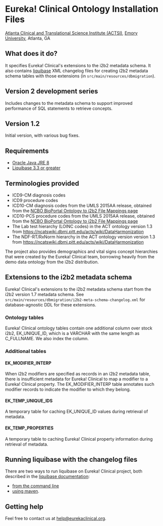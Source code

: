 # Eureka! Clinical Ontology Installation Files
[Atlanta Clinical and Translational Science Institute (ACTSI)](http://www.actsi.org), [Emory University](http://www.emory.edu), Atlanta, GA

## What does it do?
It specifies Eureka! Clinical's extensions to the i2b2 metadata schema. It also contains [liquibase](http://liquibase.org) XML changelog files for creating i2b2 metadata schema tables with those extensions (in `src/main/resources/dbmigration`).

## Version 2 development series
Includes changes to the metadata schema to support improved performance of SQL statements to retrieve concepts.

## Version 1.2
Initial version, with various bug fixes.

## Requirements
* [Oracle Java JRE 8](http://www.oracle.com/technetwork/java/javase/overview/index.html)
* [Liquibase 3.3 or greater](http://www.liquibase.org/download/index.html)

## Terminologies provided
* ICD9-CM diagnosis codes 
* ICD9 procedure codes
* ICD10-CM diagnosis codes from the UMLS 2015AA release, obtained from the [NCBO BioPortal Ontology to i2b2 File Mappings page](http://i2b2.bioontology.org)
* ICD10-PCS procedure codes from the UMLS 2015AA release, obtained from the [NCBO BioPortal Ontology to i2b2 File Mappings page](http://i2b2.bioontology.org)
* The Lab test hierarchy (LOINC codes) in the ACT ontology version 1.3 from https://ncatswiki.dbmi.pitt.edu/acts/wiki/DataHarmonization
* The NDF-RT/RxNorm hierarchy in the ACT ontology version version 1.3 from https://ncatswiki.dbmi.pitt.edu/acts/wiki/DataHarmonization

The project also provides demographics and vital signs concept hierarchies that were created by the Eureka! Clinical team, borrowing heavily from the demo data ontology from the i2b2 distribution.

## Extensions to the i2b2 metadata schema
Eureka! Clinical's extensions to the i2b2 metadata schema start from the i2b2 version 1.7 metadata schema. See `src/main/resources/dbmigration/i2b2-meta-schema-changelog.xml` for database-agnostic DDL for these extensions.

### Ontology tables
Eureka! Clinical ontology tables contain one additional column over stock i2b2, EK_UNIQUE_ID, which is a VARCHAR with the same length as C_FULLNAME. We also index the column. 

### Additional tables
#### EK_MODIFIER_INTERP
When i2b2 modifiers are specified as records in an i2b2 metadata table, there is insufficient metadata for Eureka! Clinical to map a modifier to a Eureka! Clinical property. The EK_MODIFIER_INTERP table annotates such modifier records to indicate the modifier to which they belong.
#### EK_TEMP_UNIQUE_IDS
A temporary table for caching EK_UNIQUE_ID values during retrieval of metadata.

#### EK_TEMP_PROPERTIES
A temporary table to caching Eureka! Clinical property information during retrieval of metadata.

## Running liquibase with the changelog files
There are two ways to run liquibase on Eureka! Clinical project, both described in the [liquibase documentation](http://www.liquibase.org/documentation/index.html):
* [from the command line](http://www.liquibase.org/documentation/command_line.html)
* [using maven](http://www.liquibase.org/documentation/maven/index.html).

## Getting help
Feel free to contact us at help@eurekaclinical.org.
